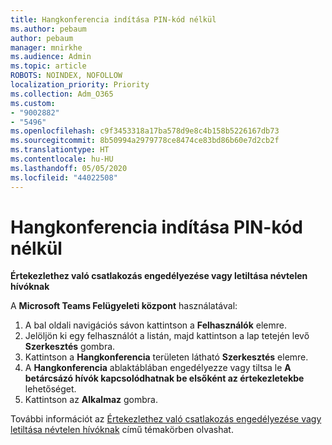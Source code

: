 ```yaml
---
title: Hangkonferencia indítása PIN-kód nélkül
ms.author: pebaum
author: pebaum
manager: mnirkhe
ms.audience: Admin
ms.topic: article
ROBOTS: NOINDEX, NOFOLLOW
localization_priority: Priority
ms.collection: Adm_O365
ms.custom:
- "9002882"
- "5496"
ms.openlocfilehash: c9f3453318a17ba578d9e8c4b158b5226167db73
ms.sourcegitcommit: 8b50994a2979778ce8474ce83bd86b60e7d2cb2f
ms.translationtype: HT
ms.contentlocale: hu-HU
ms.lasthandoff: 05/05/2020
ms.locfileid: "44022508"
---
```

# <a name="start-an-audio-conference-without-a-pin"></a>Hangkonferencia indítása PIN-kód nélkül

**Értekezlethez való csatlakozás engedélyezése vagy letiltása névtelen hívóknak**

A **Microsoft Teams Felügyeleti központ** használatával:

1. A bal oldali navigációs sávon kattintson a **Felhasználók** elemre.
2. Jelöljön ki egy felhasználót a listán, majd kattintson a lap tetején levő **Szerkesztés** gombra.
3. Kattintson a **Hangkonferencia** területen látható **Szerkesztés** elemre.
4. A **Hangkonferencia** ablaktáblában engedélyezze vagy tiltsa le **A betárcsázó hívók kapcsolódhatnak be elsőként az értekezletekbe** lehetőséget.
5. Kattintson az **Alkalmaz** gombra.

További információt az [Értekezlethez való csatlakozás engedélyezése vagy letiltása névtelen hívóknak](https://docs.microsoft.com/microsoftteams/start-an-audio-conference-over-the-phone-without-a-pin-in-teams) című témakörben olvashat.

